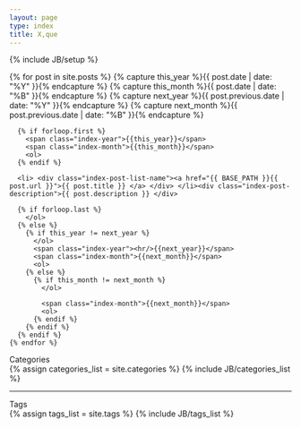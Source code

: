 ```yaml
---
layout: page
type: index
title: X,que
---
```

{% include JB/setup %}

<div class="posts numberlist">
    {% for post in site.posts  %}
      {% capture this_year %}{{ post.date | date: "%Y" }}{% endcapture %}
      {% capture this_month %}{{ post.date | date: "%B" }}{% endcapture %}
      {% capture next_year %}{{ post.previous.date | date: "%Y" }}{% endcapture %}
      {% capture next_month %}{{ post.previous.date | date: "%B" }}{% endcapture %}

      {% if forloop.first %}
        <span class="index-year">{{this_year}}</span>
        <span class="index-month">{{this_month}}</span>
        <ol>
      {% endif %}

      <li> <div class="index-post-list-name"><a href="{{ BASE_PATH }}{{ post.url }}">{{ post.title }} </a> </div> </li><div class="index-post-description">{{ post.description }} </div>

      {% if forloop.last %}
        </ol>
      {% else %}
        {% if this_year != next_year %}
          </ol>
          <span class="index-year"><hr/>{{next_year}}</span>
          <span class="index-month">{{next_month}}</span>
          <ol>
        {% else %}
          {% if this_month != next_month %}
            </ol>
            
            <span class="index-month">{{next_month}}</span>
            <ol>
          {% endif %}
        {% endif %}
      {% endif %}
    {% endfor %}
</div>

<div class="index-right">
<div class="category-title"> Categories </div>
<div class="cate_box inline">
  {% assign categories_list = site.categories %}
  {% include JB/categories_list %}
</div>
<hr/>
<div class="tag-title"> Tags </div>
<div class="tag_box inline">
  {% assign tags_list = site.tags %}  
  {% include JB/tags_list %}
</div>
</div>